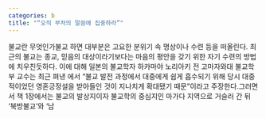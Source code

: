 ```yaml
---
categories: b
title: "“오직 부처의 말씀에 집중하라”"
---
```

불교란 무엇인가불교 하면 대부분은 고요한 분위기 속 명상이나 수련 등을 떠올린다. 최근의 불교는 종교, 믿음의 대상이라기보다는 마음의 평안을 갖기 위한 자기 수련의 방법에 치우친듯하다. 이에 대해 일본의 불교학자 하카마야 노리아키 전 고마자와대 불교학부 교수는 최근 펴낸 에서 “불교 발전 과정에서 대중에게 쉽게 흡수되기 위해 당시 대중적이었던 영혼긍정설을 받아들인 것이 지나치게 확대됐기 때문”이라고 주장한다.그러면서 책 1장에서는 불교의 발상지이자 불교학의 중심지인 마가다 지역으로 거슬러 간 뒤 ‘북방불교’와 ‘남